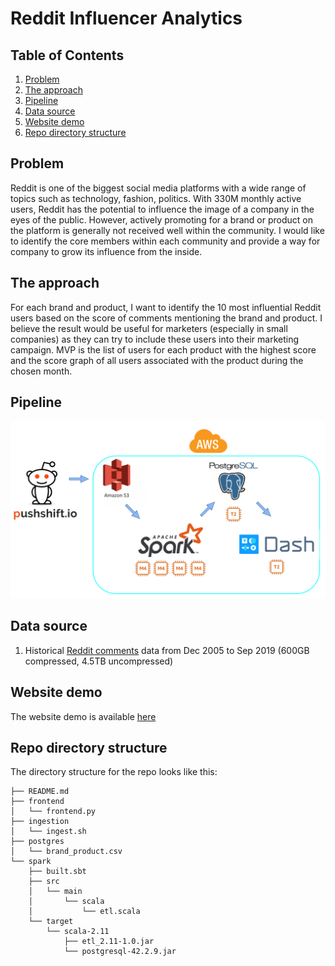# Reddit Influencer Analytics

## Table of Contents
1. [Problem](README.md#problem)
1. [The approach](README.md#the-approach)
1. [Pipeline](README.md#pipeline)
1. [Data source](README.md#data-source)
1. [Website demo](README.md#website-demo)
1. [Repo directory structure](README.md#repo-directory-structure)

## Problem

Reddit is one of the biggest social media platforms with a wide range of topics such as technology, fashion, politics. With 330M monthly active users, Reddit has the potential to influence the image of a company in the eyes of the public. However, actively promoting for a brand or product on the platform is generally not received well within the community. I would like to identify the core members within each community and provide a way for company to grow its influence from the inside.

## The approach

For each brand and product, I want to identify the 10 most influential Reddit users based on the score of comments mentioning the brand and product. I believe the result would be useful for marketers (especially in small companies) as they can try to include these users into their marketing campaign. MVP is the list of users for each product with the highest score and the score graph of all users associated with the product during the chosen month.

## Pipeline

![pipeline](assets/pipeline.png)

## Data source

1. Historical [Reddit comments](https://files.pushshift.io/reddit/comments/) data from Dec 2005 to Sep 2019 (600GB compressed, 4.5TB uncompressed)

## Website demo

The website demo is available [here](http://insightful-analytics.me/)

## Repo directory structure

The directory structure for the repo looks like this:

    ├── README.md
    ├── frontend
    │   └── frontend.py
    ├── ingestion
    │   └── ingest.sh
    ├── postgres
    │   └── brand_product.csv
    └── spark
        ├── built.sbt
        ├── src
        │   └── main
        │       └── scala
        │           └── etl.scala
        └── target
            └── scala-2.11
                ├── etl_2.11-1.0.jar
                └── postgresql-42.2.9.jar
        